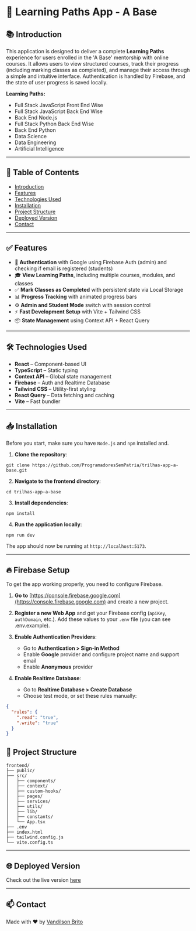 # 🚀 Learning Paths App - A Base

## 📚 Introduction

This application is designed to deliver a complete **Learning Paths** experience for users enrolled in the 'A Base' mentorship with online courses. It allows users to view structured courses, track their progress (including marking classes as completed), and manage their access through a simple and intuitive interface. Authentication is handled by Firebase, and the state of user progress is saved locally.

**Learning Paths:** 
- Full Stack JavaScript Front End Wise
- Full Stack JavaScript Back End Wise
- Back End Node.js
- Full Stack Python Back End Wise
- Back End Python
- Data Science
- Data Engineering
- Artificial Intelligence

---

## 📑 Table of Contents

- [Introduction](#-introduction)
- [Features](#-features)
- [Technologies Used](#-technologies-used)
- [Installation](#-installation)
- [Project Structure](#-project-structure)
- [Deployed Version](#-deployed-version)
- [Contact](#-contact)

---

## ✅ Features

- 🔐 **Authentication** with Google using Firebase Auth (admin) and checking if email is registered (students)
- 🎓 **View Learning Paths**, including multiple courses, modules, and classes  
- ✅ **Mark Classes as Completed** with persistent state via Local Storage  
- 📊 **Progress Tracking** with animated progress bars  
- ⚙️ **Admin and Student Mode** switch with session control  
- ⚡ **Fast Development Setup** with Vite + Tailwind CSS  
- 📦 **State Management** using Context API + React Query  

---

## 🛠 Technologies Used

- **React** – Component-based UI  
- **TypeScript** – Static typing  
- **Context API** – Global state management  
- **Firebase** – Auth and Realtime Database  
- **Tailwind CSS** – Utility-first styling  
- **React Query** – Data fetching and caching  
- **Vite** – Fast bundler  

---

## 📥 Installation

Before you start, make sure you have `Node.js` and `npm` installed and.

1. **Clone the repository**:

```
git clone https://github.com/ProgramadoresSemPatria/trilhas-app-a-base.git
```

2. **Navigate to the frontend directory**:

```
cd trilhas-app-a-base
```

3. **Install dependencies**:

```
npm install
```

4. **Run the application locally**:

```
npm run dev
```

The app should now be running at `http://localhost:5173`.

---

## 🔥 Firebase Setup

To get the app working properly, you need to configure Firebase.

1. **Go to** [https://console.firebase.google.com](https://console.firebase.google.com) and create a new project.

2. **Register a new Web App** and get your Firebase config (`apiKey`, `authDomain`, etc.). Add these values to your `.env` file (you can see .env.example).

3. **Enable Authentication Providers**:
   - Go to **Authentication > Sign-in Method**
   - Enable **Google** provider and configure project name and support email
   - Enable **Anonymous** provider

4. **Enable Realtime Database**:
   - Go to **Realtime Database > Create Database**
   - Choose test mode, or set these rules manually:

```json
{
  "rules": {
    ".read": "true",
    ".write": "true"
  }
}
```

## 📁 Project Structure

```
frontend/
├── public/
├── src/
│   ├── components/
│   ├── context/
│   ├── custom-hooks/
│   ├── pages/
│   ├── services/
│   ├── utils/
│   ├── lib/
│   ├── constants/
│   └── App.tsx
├── .env
├── index.html
├── tailwind.config.js
└── vite.config.ts
```

---

## 🌐 Deployed Version

Check out the live version [here](https://trilhas-app-borderless-coding.vercel.app/)

---


## 📫 Contact

Made with ❤️ by [Vandilson Brito](https://github.com/vandilsonbrito)